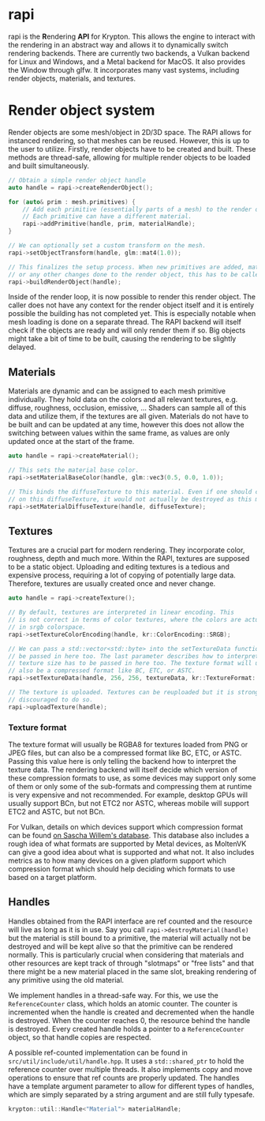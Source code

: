 # rapi

rapi is the **R**endering **API** for Krypton. This allows the engine to interact
with the rendering in an abstract way and allows it to dynamically switch rendering
backends. There are currently two backends, a Vulkan backend for Linux and Windows,
and a Metal backend for MacOS. It also provides the Window through glfw. It incorporates
many vast systems, including render objects, materials, and textures.

# Render object system

Render objects are some mesh/object in 2D/3D space. The RAPI allows for instanced rendering, so
that meshes can be reused. However, this is up to the user to utilize. Firstly, render objects have
to be created and built. These methods are thread-safe, allowing for multiple render objects to be
loaded and built simultaneously.

```cpp
// Obtain a simple render object handle
auto handle = rapi->createRenderObject();

for (auto& prim : mesh.primitives) {
	// Add each primitive (essentially parts of a mesh) to the render object.
	// Each primitive can have a different material.
	rapi->addPrimitive(handle, prim, materialHandle);
}

// We can optionally set a custom transform on the mesh.
rapi->setObjectTransform(handle, glm::mat4(1.0));

// This finalizes the setup process. When new primitives are added, materials changed,
// or any other changes done to the render object, this has to be called again.
rapi->buildRenderObject(handle);
```

Inside of the render loop, it is now possible to render this render object. The caller does not
have any context for the render object itself and it is entirely possible the building has not
completed yet. This is especially notable when mesh loading is done on a separate thread. The RAPI
backend will itself check if the objects are ready and will only render them if so. Big objects
might take a bit of time to be built, causing the rendering to be slightly delayed.

## Materials

Materials are dynamic and can be assigned to each mesh primitive individually. They hold data
on the colors and all relevant textures, e.g. diffuse, roughness, occlusion, emissive, ...
Shaders can sample all of this data and utilize them, if the textures are all given. Materials
do not have to be built and can be updated at any time, however this does not allow the switching
between values within the same frame, as values are only updated once at the start of the frame.

```cpp
auto handle = rapi->createMaterial();

// This sets the material base color.
rapi->setMaterialBaseColor(handle, glm::vec3(0.5, 0.0, 1.0));

// This binds the diffuseTexture to this material. Even if one should call destroyTexture
// on this diffuseTexture, it would not actually be destroyed as this material still exists.
rapi->setMaterialDiffuseTexture(handle, diffuseTexture);
```

## Textures

Textures are a crucial part for modern rendering. They incorporate color, roughness, depth and much
more. Within the RAPI, textures are supposed to be a static object. Uploading and editing textures
is a tedious and expensive process, requiring a lot of copying of potentially large data. Therefore,
textures are usually created once and never change.

```cpp
auto handle = rapi->createTexture();

// By default, textures are interpreted in linear encoding. This
// is not correct in terms of color textures, where the colors are actually
// in srgb colorspace.
rapi->setTextureColorEncoding(handle, kr::ColorEncoding::SRGB);

// We can pass a std::vector<std::byte> into the setTextureData function. The texture size has to
// be passed in here too. The last parameter describes how to interpret the texture data. The
// texture size has to be passed in here too. The texture format will usually be RGBA8, but can
// also be a compressed format like BC, ETC, or ASTC.
rapi->setTextureData(handle, 256, 256, textureData, kr::TextureFormat::RGBA8);

// The texture is uploaded. Textures can be reuploaded but it is strongly
// discouraged to do so.
rapi->uploadTexture(handle);
```

### Texture format

The texture format will usually be RGBA8 for textures loaded from PNG or JPEG files, but can also
be a compressed format like BC, ETC, or ASTC. Passing this value here is only telling the backend
how to interpret the texture data. The rendering backend will itself decide which version of these
compression formats to use, as some devices may support only some of them or only some of the
sub-formats and compressing them at runtime is very expensive and not recommended. For example,
desktop GPUs will usually support BCn, but not ETC2 nor ASTC, whereas mobile will support ETC2 and
ASTC, but not BCn.

For Vulkan, details on which devices support which compression format can be found
[on Sascha Willem's database](https://vulkan.gpuinfo.org/listoptimaltilingformats.php). This database
also includes a rough idea of what formats are supported by Metal devices, as MoltenVK can give a good
idea about what is supported and what not. It also includes metrics as to how many devices on a given
platform support which compression format which should help deciding which formats to use based on a
target platform.

## Handles

Handles obtained from the RAPI interface are ref counted and the resource will live as long as it
is in use. Say you call `rapi->destroyMaterial(handle)` but the material is still bound to a primitive,
the material will actually not be destroyed and will be kept alive so that the primitive can be rendered
normally. This is particularly crucial when considering that materials and other resources are kept track
of through "slotmaps" or "free lists" and that there might be a new material placed in the same slot,
breaking rendering of any primitive using the old material.

We implement handles in a thread-safe way. For this, we use the `ReferenceCounter` class, which holds an
atomic counter. The counter is incremented when the handle is created and decremented when the handle is
destroyed. When the counter reaches 0, the resource behind the handle is destroyed. Every created handle
holds a pointer to a `ReferenceCounter` object, so that handle copies are respected.

A possible ref-counted implementation can be found in `src/util/include/util/handle.hpp`. It uses a
`std::shared_ptr` to hold the reference counter over multiple threads. It also implements copy and
move operations to ensure that ref counts are properly updated. The handles have a template argument
parameter to allow for different types of handles, which are simply separated by a string argument
and are still fully typesafe.

```cpp
krypton::util::Handle<"Material"> materialHandle;
```
